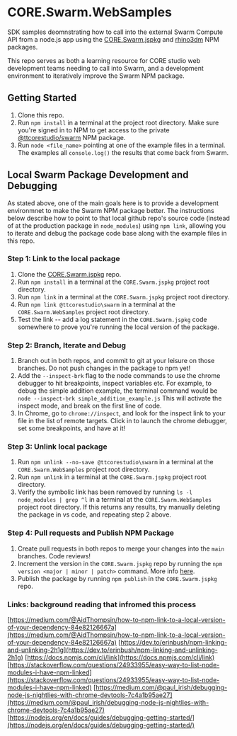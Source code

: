 # CORE.Swarm.WebSamples
SDK samples deomnstrating how to call into the external Swarm Compute API from a node.js app using the [CORE.Swarm.jspkg](https://github.com/tt-acm/CORE.Swarm.jspkg) and [rhino3dm](https://github.com/mcneel/rhino3dm) NPM packages.

This repo serves as both a learning resource for CORE studio web development teams needing to call into Swarm, and a development environment to iteratively improve the Swarm NPM package.

## Getting Started
1. Clone this repo.
2. Run `npm install` in a terminal at the project root directory.  Make sure you're signed in to NPM to get access to the private [@ttcorestudio/swarm](https://www.npmjs.com/package/@ttcorestudio/swarm) NPM package.
3. Run `node <file_name>` pointing at one of the example files in a terminal.  The examples all `console.log()` the results that come back from Swarm.


## Local Swarm Package Development and Debugging
As stated above, one of the main goals here is to provide a development environmnet to make the Swarm NPM package better.  The instructions below describe how to point to that local github repo's source code (instead of at the production package in `node_modules`) using `npm link`, allowing you to iterate and debug the package code base along with the example files in this repo.

### Step 1: Link to the local package
1. Clone the [CORE.Swarm.jspkg](https://github.com/tt-acm/CORE.Swarm.jspkg) repo.
2. Run `npm install` in a terminal at the `CORE.Swarm.jspkg` project root directory.
3. Run `npm link` in a terminal at the `CORE.Swarm.jspkg` project root directory.
4. Run `npm link @ttcorestudio\swarm` in a terminal at the `CORE.Swarm.WebSamples` project root directory.
5. Test the link -- add a log statement in the `CORE.Swarm.jspkg` code somewhere to prove you're running the local version of the package.

### Step 2: Branch, Iterate and Debug
1. Branch out in both repos, and commit to git at your leisure on those branches.  Do not push changes in the package to npm yet!
2. Add the `--inspect-brk` flag to the node commands to use the chrome debugger to hit breakpoints, inspect variables etc.  For example, to debug the simple addition example, the terminal command would be `node --inspect-brk simple_addition_example.js`  This will activate the inspect mode, and break on the first line of code.
3. In Chrome, go to `chrome://inspect`, and look for the inspect link to your file in the list of remote targets.  Click in to launch the chrome debugger, set some breakpoints, and have at it!

### Step 3: Unlink local package
1. Run `npm unlink --no-save @ttcorestudio\swarm` in a terminal at the `CORE.Swarm.WebSamples` project root directory.
2. Run `npm unlink` in a terminal at the `CORE.Swarm.jspkg` project root directory.
3. Verify the symbolic link has been removed by running `ls -l node_modules | grep ^l` in a terminal at the `CORE.Swarm.WebSamples` project root directory.  If this returns any results, try manually deleting the package in vs code, and repeating step 2 above.

### Step 4: Pull requests and Publish NPM Package
1. Create pull requests in both repos to merge your changes into the `main` branches.  Code reviews!
2. Increment the version in the `CORE.Swarm.jspkg` repo by running the `npm version <major | minor | patch>` command.  More info [here](https://docs.npmjs.com/cli/version).
3. Publish the package by running `npm publish` in the `CORE.Swarm.jspkg` repo.

### Links: background reading that infromed this process 
[https://medium.com/@AidThompsin/how-to-npm-link-to-a-local-version-of-your-dependency-84e82126667a](https://medium.com/@AidThompsin/how-to-npm-link-to-a-local-version-of-your-dependency-84e82126667a)
[https://dev.to/erinbush/npm-linking-and-unlinking-2h1g](https://dev.to/erinbush/npm-linking-and-unlinking-2h1g)
[https://docs.npmjs.com/cli/link](https://docs.npmjs.com/cli/link)
[https://stackoverflow.com/questions/24933955/easy-way-to-list-node-modules-i-have-npm-linked](https://stackoverflow.com/questions/24933955/easy-way-to-list-node-modules-i-have-npm-linked)
[https://medium.com/@paul_irish/debugging-node-js-nightlies-with-chrome-devtools-7c4a1b95ae27](https://medium.com/@paul_irish/debugging-node-js-nightlies-with-chrome-devtools-7c4a1b95ae27)
[https://nodejs.org/en/docs/guides/debugging-getting-started/](https://nodejs.org/en/docs/guides/debugging-getting-started/)
